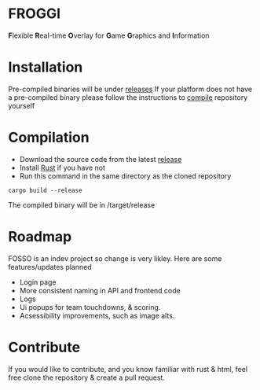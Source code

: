 # FROGGI
**F**lexible **R**eal-time **O**verlay for **G**ame **G**raphics and **I**nformation
# Installation
Pre-compiled binaries will be under [releases](https://github.com/AllLiver/FOSSO/releases "releases")
If your platform does not have a pre-compiled binary please follow the instructions to [compile](https://github.com/AllLiver/FOSSO?tab=readme-ov-file#compilation "how to compile") repository yourself

# Compilation 
- Download the source code from the latest [release](https://github.com/AllLiver/FOSSO/releases "releases")
- Install [Rust](https://rustup.rs/ "rustup") if you have not
- Run this command in the same directory as the cloned repository
```
cargo build --release
```
The compiled binary will be in /target/release

# Roadmap
FOSSO is an indev project so change is very likley.
Here are some features/updates planned
 - Login page
 - More consistent naming in API and frontend code
 - Logs
 - Ui popups for team touchdowns, & scoring.
 - Acsessibility improvements, such as image alts.

# Contribute
If you would like to contribute, and you know familiar with rust & html, feel free clone the repository & create a pull request.

